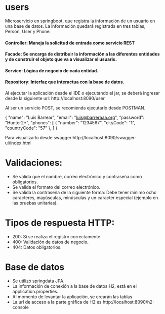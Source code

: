 # users

Microservicio en springboot, que registra la información de un usuario en una base de datos.
La información quedará registrada en tres tablas, Person, User y Phone.

#### Controller: Maneja la solicitud de entrada como servicio REST

#### Facade: Se encarga de distribuir la información a las diferentes entidades y de construir el objeto que va a visualizar el usuario.

#### Service: Lógica de negocio de cada entidad.

#### Repository: Interfaz que interactua con la base de datos.


Al ejecutar la aplicación desde el IDE o ejecutando el jar, se deberá ingresar desde la siguiente url:
http://localhost:8090/user 

Al ser un servicio POST, se recomienda ejecutarlo desde POSTMAN.

{
    "name": "Luis Barrear",
    "email": "luis@barreraaa.org",
    "password": "Hunter2*",
    "phones": [
        {
            "number": "1234567",
            "cityCode": "1",
            "countryCode": "57"
        },
    ]
}

Para visualizarlo desde swagger http://localhost:8090/swagger-ui/index.html

# Validaciones:
 - Se valida que el nombre, correo electrónico y contraseña como obligatorios.
 - Se valida el formato del correo electrónico.
 - Se valida la contraseña de la siguiente forma: Debe tener mínimo ocho caracteres, mayúsculas, minúsculas y un caracter especial (ejemplo en las pruebas unitarias).

# Tipos de respuesta HTTP:
- 200: Si se realiza el registro correctamente.
- 400: Validación de datos de negocio.
- 404: Datos obligatorios.

# Base de datos
- Se utilizó springdata JPA.
- La información de conexión a la base de datos H2, está en el application.properties.
- Al momento de levantar la aplicación, se crearán las tablas
- La url de acceso a la parte gráfica de H2 es http://localhost:8090/h2-console

 